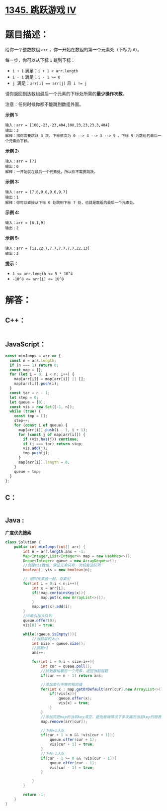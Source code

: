 # [1345. 跳跃游戏 IV](https://leetcode-cn.com/problems/jump-game-iv/)

# 题目描述：

给你一个整数数组 `arr` ，你一开始在数组的第一个元素处（下标为 `0`）。

每一步，你可以从下标 `i` 跳到下标：

- `i + 1` 满足：`i + 1 < arr.length`
- `i - 1` 满足：`i - 1 >= 0`
- `j `满足：`arr[i] == arr[j]` 且` i != j`

请你返回到达数组最后一个元素的下标处所需的**最少操作次数**。

注意：任何时候你都不能跳到数组外面。



**示例 1:**

```
输入：arr = [100,-23,-23,404,100,23,23,23,3,404]
输出：3
解释：那你需要跳跃 3 次，下标依次为 0 --> 4 --> 3 --> 9 。下标 9 为数组的最后一个元素的下标。
```


 **示例 2:**

```
输入：arr = [7]
输出：0
解释：一开始就在最后一个元素处，所以你不需要跳跃。
```


 **示例 3:**

```
输入：arr = [7,6,9,6,9,6,9,7]
输出：1
解释：你可以直接从下标 0 处跳到下标 7 处，也就是数组的最后一个元素处。
```
**示例 4:**

```
输入：arr = [6,1,9]
输出：2
```

**示例 5:**

```
输入：arr = [11,22,7,7,7,7,7,7,7,22,13]
输出：3
```

**提示：**

- `1 <= arr.length <= 5 * 10^4`
- `-10^8 <= arr[i] <= 10^8`


# 解答：

## C++：

```cpp

```

## JavaScript：

```javascript
const minJumps = arr => {
  const n = arr.length;
  if (n === 1) return 0;
  const map = {};
  for (let i = 0; i < n; i++) {
    map[arr[i]] = map[arr[i]] || [];
    map[arr[i]].push(i);
  }
  const tar = n - 1;
  let step = 0;
  let queue = [0];
  const vis = new Set([-1, n]);
  while (true) {
    const tmp = [];
    step++;
    for (const i of queue) {
      map[arr[i]].push(i - 1, i + 1);
      for (const j of map[arr[i]]) {
        if (vis.has(j)) continue;
        if (j === tar) return step;
        vis.add(j);
        tmp.push(j);
      }
      map[arr[i]].length = 0;
    }
    queue = tmp;
  }
};
```

## C：

```c

```

## Java :

**广度优先搜索**  

```java
class Solution {
    public int minJumps(int[] arr) {
        int n = arr.length,ans = -1;
        Map<Integer,List<Integer>> map = new HashMap<>();
        Deque<Integer> queue = new ArrayDeque<>();
        //创建vis数组，保证元素只有一次机会进队列
        boolean[] vis = new boolean[n];

        // 相同元素放一起，存索引
        for(int i = 0;i < n;i++){
            int x = arr[i];
            if(!map.containsKey(x)){
                map.put(x,new ArrayList<>());
            }
            map.get(x).add(i);
        }        
        //0索引加入队列
        queue.offer(0);
        vis[0] = true;

        while(!queue.isEmpty()){
            //当前层的大小
            int size = queue.size();
            //层数+1
            ans++;

            for(int i = 0;i < size;i++){
                int cur = queue.poll();
                //找到数组最后一个元素，返回当前层数
                if(cur == n - 1) return ans;

                //添加索引不等的相同值
                for(int x : map.getOrDefault(arr[cur],new ArrayList<>())){
                    if(!vis[x]){
                        queue.offer(x);
                        vis[x] = true;
                    }
                }
                //添加完把map的当前key清空，避免极端情况下多次遍历当前key的链表导致的TLE
                map.remove(arr[cur]);

                //下标+1入队
                if(cur + 1 < n && !vis[cur + 1]){
                    queue.offer(cur + 1);
                    vis[cur + 1] = true;
                }
                //下标-1入队
                if(cur - 1 >= 0 && !vis[cur - 1]){
                    queue.offer(cur - 1);
                    vis[cur - 1] = true;
                }

            }
        }

        return -1;
    }
}
```

